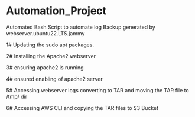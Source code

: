 # Automation_Project
Automated Bash Script to automate log Backup generated by webserver.ubuntu22.LTS.jammy

 1# Updating the sudo apt packages.

 2# Installing the Apache2 webserver 

 3# ensuring apache2 is running 

 4# ensured enabling of apache2 server 

 5# Accessing webserver logs converting to TAR and moving the TAR file to /tmp/ dir

 6# Accessing AWS CLI and copying the TAR files to S3 Bucket 
